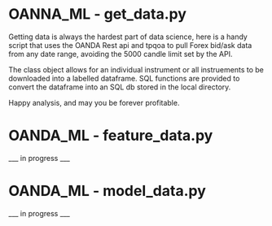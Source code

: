 # OANNA_ML - get_data.py
Getting data is always the hardest part of data science, here is a handy script that uses the OANDA Rest api and 
tpqoa to pull Forex bid/ask data from any date range, avoiding the 5000 candle limit set by the API.

The class object allows for an individual instrument or all instruements to be downloaded into a labelled dataframe. 
SQL functions are provided to convert the dataframe into an SQL db stored in the local directory. 


Happy analysis, and may you be forever profitable.



# OANDA_ML - feature_data.py
___ in progress ___


# OANDA_ML - model_data.py
___ in progress ___
